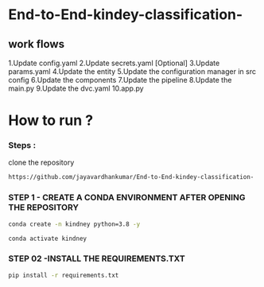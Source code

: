 # End-to-End-kindey-classification-



## work flows 
1.Update config.yaml
2.Update secrets.yaml [Optional]
3.Update params.yaml
4.Update the entity
5.Update the configuration manager in src config
6.Update the components
7.Update the pipeline
8.Update the main.py
9.Update the dvc.yaml
10.app.py







# How to run ?




### Steps :


clone the repository 

```bash
https://github.com/jayavardhankumar/End-to-End-kindey-classification-

```
### STEP 1 - CREATE A CONDA ENVIRONMENT AFTER OPENING THE REPOSITORY 

```bash
conda create -n kindney python=3.8 -y 
```
```bash
conda activate kindney
```



### STEP 02 -INSTALL THE REQUIREMENTS.TXT
```bash
pip install -r requirements.txt



